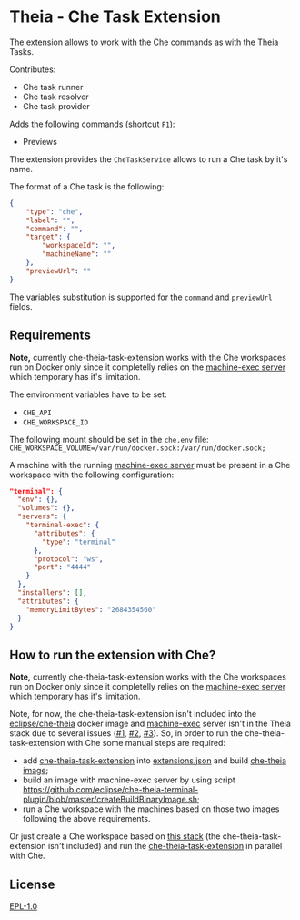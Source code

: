 # Theia - Che Task Extension

The extension allows to work with the Che commands as with the Theia Tasks.

Contributes:
- Che task runner
- Che task resolver
- Che task provider

Adds the following commands (shortcut `F1`):
- Previews

The extension provides the `CheTaskService` allows to run a Che task by it's name.

The format of a Che task is the following:
```json
{
    "type": "che",
    "label": "",
    "command": "",
    "target": {
        "workspaceId": "",
        "machineName": ""
    },
    "previewUrl": ""
}
```
The variables substitution is supported for the `command` and `previewUrl` fields.

## Requirements

**Note,** currently che-theia-task-extension works with the Che workspaces run on Docker only since it completelly relies on the [machine-exec server](https://github.com/eclipse/che-theia-terminal-plugin/tree/master/machine-exec-server) which temporary has it's limitation.

The environment variables have to be set:
- `CHE_API`
- `CHE_WORKSPACE_ID`

The following mount should be set in the `che.env` file: `CHE_WORKSPACE_VOLUME=/var/run/docker.sock:/var/run/docker.sock;`

A machine with the running [machine-exec server](https://github.com/eclipse/che-theia-terminal-plugin/tree/master/machine-exec-server) must be present in a Che workspace with the following configuration:
```json
"terminal": {
  "env": {},
  "volumes": {},
  "servers": {
    "terminal-exec": {
      "attributes": {
        "type": "terminal"
      },
      "protocol": "ws",
      "port": "4444"
    }
  },
  "installers": [],
  "attributes": {
    "memoryLimitBytes": "2684354560"
  }
}
```

## How to run the extension with Che?

**Note,** currently che-theia-task-extension works with the Che workspaces run on Docker only since it completelly relies on the [machine-exec server](https://github.com/eclipse/che-theia-terminal-plugin/tree/master/machine-exec-server) which temporary has it's limitation.

Note, for now, the che-theia-task-extension isn't included into the [eclipse/che-theia](https://hub.docker.com/r/eclipse/che-theia/) docker image and [machine-exec](https://github.com/eclipse/che-theia-terminal-plugin/tree/master/machine-exec-server) server isn't in the Theia stack due to several issues ([#1](https://github.com/eclipse/che/issues/10590), [#2](https://github.com/eclipse/che/issues/10357), [#3](https://github.com/eclipse/che/issues/10358)).
So, in order to run the che-theia-task-extension with Che some manual steps are required:
- add [che-theia-task-extension](https://github.com/eclipse/che-theia-task-plugin) into [extensions.json](https://github.com/eclipse/che/blob/master/dockerfiles/theia/src/extensions.json) and build [che-theia image](https://github.com/eclipse/che/tree/master/dockerfiles/theia);
- build an image with machine-exec server by using script https://github.com/eclipse/che-theia-terminal-plugin/blob/master/createBuildBinaryImage.sh;
- run a Che workspace with the machines based on those two images following the above requirements.

Or just create a Che workspace based on [this stack](https://gist.github.com/AndrienkoAleksandr/595024d0904cf69fc044eac77330c999) (the che-theia-task-extension isn't included) and run the [che-theia-task-extension](https://github.com/eclipse/che-theia-task-plugin/tree/master/browser-app) in parallel with Che.

## License

[EPL-1.0](http://www.eclipse.org/legal/epl-v10.html)
